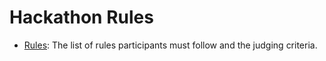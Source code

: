 # Hackathon Rules

- [Rules](Rules.md): The list of rules participants must follow and the judging criteria.
